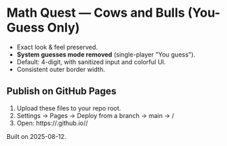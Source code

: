 # Math Quest — Cows and Bulls (You-Guess Only)

- Exact look & feel preserved.
- **System guesses mode removed** (single-player "You guess").
- Default: 4-digit, with sanitized input and colorful UI.
- Consistent outer border width.

## Publish on GitHub Pages
1) Upload these files to your repo root.
2) Settings → Pages → Deploy from a branch → main → /
3) Open: https://<username>.github.io/<repo>/

Built on 2025-08-12.
